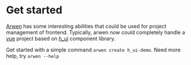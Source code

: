# Get started

[Arwen](https://github.com/kawhi66/arwen) has some interesting abilities that could be used for project management of frontend. Typically, arwen now could completely handle a [vue](https://cn.vuejs.org) project based on [h_ui](https://www.npmjs.com/package/h_ui) component library.

Get started with a simple command `arwen create h_ui-demo`. Need more help, try `arwen --help`
